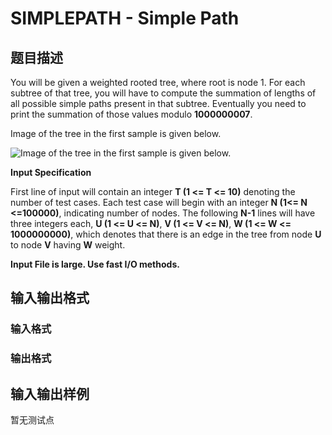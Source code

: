 # SIMPLEPATH - Simple Path

## 题目描述

You will be given a weighted rooted tree, where root is node 1. For each subtree of that tree, you will have to compute the summation of lengths of all possible simple paths present in that subtree. Eventually you need to print the summation of those values modulo **1000000007**.

Image of the tree in the first sample is given below.

![Image of the tree in the first sample is given below.](https://cdn.luogu.com.cn/upload/vjudge_pic/SP31342/428312a17dbb4c1d9ba923394206001d2cd3ca0b.png)

**Input Specification**

First line of input will contain an integer **T (1 <= T <= 10)** denoting the number of test cases. Each test case will begin with an integer **N (****1<= N <=100000****)**, indicating number of nodes. The following **N-1** lines will have three integers each, **U (1 <= U <= N)**, **V (1 <= V <= N)**, **W (1 <= W <= 1000000000)**, which denotes that there is an edge in the tree from node **U** to node **V** having **W** weight.

**Input File is large. Use fast I/O methods.**

## 输入输出格式

### 输入格式

### 输出格式

## 输入输出样例

暂无测试点

